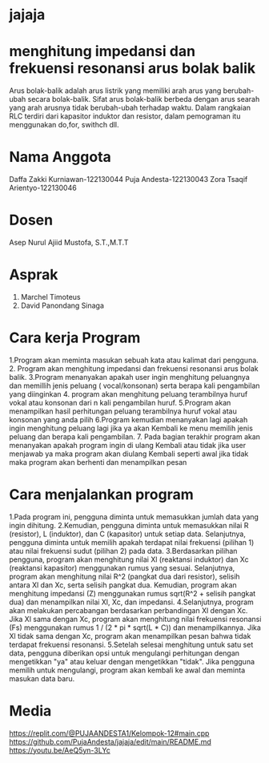 # jajaja
# menghitung impedansi dan frekuensi resonansi arus bolak balik
Arus bolak-balik adalah arus listrik yang memiliki arah arus yang berubah-ubah secara bolak-balik. Sifat arus bolak-balik berbeda dengan arus searah yang arah arusnya tidak berubah-ubah terhadap waktu. Dalam rangkaian RLC terdiri dari kapasitor induktor dan resistor, dalam pemograman itu menggunakan do,for, swithch dll.
# Nama Anggota
Daffa Zakki Kurniawan-122130044
Puja Andesta-122130043
Zora Tsaqif Arientyo-122130046
# Dosen
Asep Nurul Ajiid Mustofa, S.T.,M.T.T
# Asprak
1. Marchel Timoteus
2. David Panondang Sinaga
# Cara kerja Program
1.Program akan meminta masukan sebuah kata atau kalimat dari pengguna.
2. Program akan menghitung impedansi dan frekuensi resonansi arus bolak balik.
3.Program menanyakan apakah user ingin menghitung peluangnya dan memillih jenis peluang ( vocal/konsonan) serta berapa kali pengambilan yang diinginkan
4. program akan menghitung peluang terambilnya huruf vokal atau konsonan dari n kali pengambilan huruf.
5.Program akan menampilkan hasil perhitungan peluang terambilnya huruf vokal atau konsonan yang anda pilih
6.Program kemudian menanyakan lagi apakah ingin menghitung peluang lagi jika ya akan Kembali ke menu memilih jenis peluang dan berapa kali pengambilan.
7. Pada bagian terakhir program akan menanyakan apakah program ingin di ulang Kembali atau tidak jika user menjawab ya maka program akan diulang Kembali seperti awal jika tidak maka program akan berhenti dan menampilkan pesan
# Cara menjalankan program
1.Pada program ini, pengguna diminta untuk memasukkan jumlah data yang ingin dihitung. 
2.Kemudian, pengguna diminta untuk memasukkan nilai R (resistor), L (induktor), dan C (kapasitor) untuk setiap data. Selanjutnya, pengguna diminta untuk memilih apakah terdapat nilai frekuensi (pilihan 1) atau nilai frekuensi sudut (pilihan 2) pada data.
3.Berdasarkan pilihan pengguna, program akan menghitung nilai Xl (reaktansi induktor) dan Xc (reaktansi kapasitor) menggunakan rumus yang sesuai. Selanjutnya, program akan menghitung nilai R^2 (pangkat dua dari resistor), selisih antara Xl dan Xc, serta selisih pangkat dua. Kemudian, program akan menghitung impedansi (Z) menggunakan rumus sqrt(R^2 + selisih pangkat dua) dan menampilkan nilai Xl, Xc, dan impedansi.
4.Selanjutnya, program akan melakukan percabangan berdasarkan perbandingan Xl dengan Xc. Jika Xl sama dengan Xc, program akan menghitung nilai frekuensi resonansi (Fs) menggunakan rumus 1 / (2 * pi * sqrt(L * C)) dan menampilkannya. Jika Xl tidak sama dengan Xc, program akan menampilkan pesan bahwa tidak terdapat frekuensi resonansi.
5.Setelah selesai menghitung untuk satu set data, pengguna diberikan opsi untuk mengulangi perhitungan dengan mengetikkan "ya" atau keluar dengan mengetikkan "tidak". Jika pengguna memilih untuk mengulangi, program akan kembali ke awal dan meminta masukan data baru.
# Media
https://replit.com/@PUJAANDESTA1/Kelompok-12#main.cpp
https://github.com/PujaAndesta/jajaja/edit/main/README.md
https://youtu.be/AeQ5yn-3LYc
